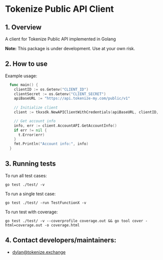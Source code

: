 # Tokenize Public API Client

## 1. Overview
A client for Tokenize Public API implemented in Golang

**Note:** This package is under development. Use at your own risk.

## 2. How to use

Example usage:
```go
  func main() {
    clientID := os.Getenv("CLIENT_ID")
    clientSecret := os.Getenv("CLIENT_SECRET")
    apiBaseURL := "https://api.tokenize-my.com/public/v1"
    
    // Initialize client
    client := tkxsdk.NewAPIClientWithCredentials(apiBaseURL, clientID, clientSecret)

    // Get account info
    info, err := client.AccountAPI.GetAccountInfo()
    if err != nil {
      t.Error(err)
    }
    fmt.Println("Account info:", info)
  }
```

## 3. Running tests
To run all test cases:
```
go test ./test/ -v
```

To run a single test case:
```
go test ./test/ -run TestFunctionX -v
```

To run test with coverage:
```
go test ./test/ -v --coverprofile coverage.out && go tool cover -html=coverage.out -o coverage.html
```

## 4. Contact developers/maintainers: 
- dylan@tokenize.exchange